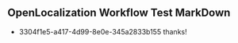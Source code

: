 ## OpenLocalization Workflow Test MarkDown
* 3304f1e5-a417-4d99-8e0e-345a2833b155 
thanks!<!--HONumber=Mar16_HO2-->
